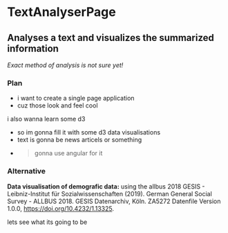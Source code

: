 ﻿# TextAnalyserPage

## Analyses a text and visualizes the summarized information

_Exact method of analysis is not sure yet!_

### Plan

- i want to create a single page application
- cuz those look and feel cool

i also wanna learn some d3

- so im gonna fill it with some d3 data visualisations
- text is gonna be news articels or something

* > gonna use angular for it

### Alternative

**Data visualisation of demografic data:**
using the allbus 2018
GESIS - Leibniz-Institut für Sozialwissenschaften (2019). German General Social Survey - ALLBUS 2018. GESIS Datenarchiv, Köln. ZA5272 Datenfile Version 1.0.0, https://doi.org/10.4232/1.13325.

lets see what its going to be
